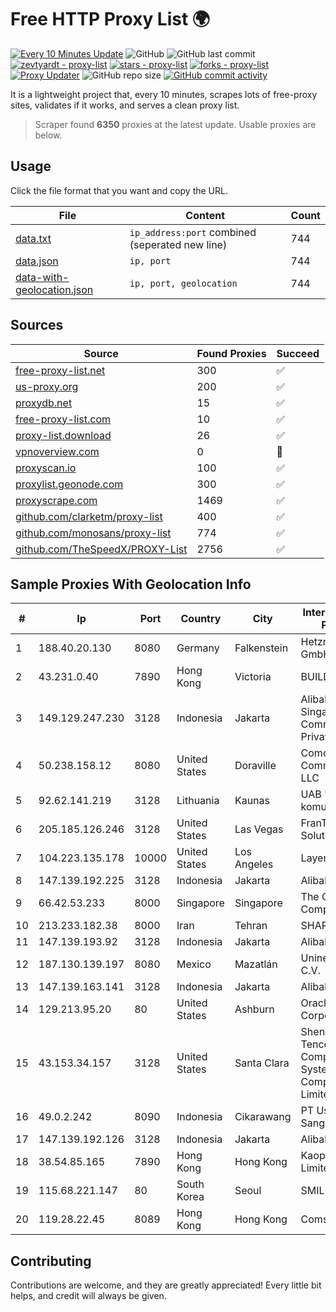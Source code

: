 
# Free HTTP Proxy List 🌍

[![Every 10 Minutes Update](https://github.com/mertguvencli/http-proxy-list/actions/workflows/main.yml/badge.svg?branch=main)](https://github.com/mertguvencli/http-proxy-list/actions/workflows/main.yml)
![GitHub](https://img.shields.io/github/license/mertguvencli/http-proxy-list)
![GitHub last commit](https://img.shields.io/github/last-commit/mertguvencli/http-proxy-list)
[![zevtyardt - proxy-list](https://img.shields.io/static/v1?label=zevtyardt&message=proxy-list&color=blue&logo=github)](https://github.com/zevtyardt/proxy-list "Go to GitHub repo")
[![stars - proxy-list](https://img.shields.io/github/stars/zevtyardt/proxy-list?style=social)](https://github.com/zevtyardt/proxy-list)
[![forks - proxy-list](https://img.shields.io/github/forks/zevtyardt/proxy-list?style=social)](https://github.com/zevtyardt/proxy-list)
[![Proxy Updater](https://github.com/zevtyardt/proxy-list/workflows/Proxy%20Updater/badge.svg)](https://github.com/zevtyardt/proxy-list/actions?query=workflow:"Proxy+Updater")
![GitHub repo size](https://img.shields.io/github/repo-size/zevtyardt/proxy-list)
[![GitHub commit activity](https://img.shields.io/github/commit-activity/m/zevtyardt/proxy-list?logo=commits)](https://github.com/zevtyardt/proxy-list/commits/main)

It is a lightweight project that, every 10 minutes, scrapes lots of free-proxy sites, validates if it works, and serves a clean proxy list.

> Scraper found **6350** proxies at the latest update. Usable proxies are below.

## Usage

Click the file format that you want and copy the URL.

|File|Content|Count|
|----|-------|-----|
|[data.txt](https://raw.githubusercontent.com/mertguvencli/http-proxy-list/main/proxy-list/data.txt)|`ip_address:port` combined (seperated new line)|744|
|[data.json](https://raw.githubusercontent.com/mertguvencli/http-proxy-list/main/proxy-list/data.json)|`ip, port`|744|
|[data-with-geolocation.json](https://raw.githubusercontent.com/mertguvencli/http-proxy-list/main/proxy-list/data-with-geolocation.json)|`ip, port, geolocation`|744|

## Sources

|Source|Found Proxies|Succeed|
|------|-------------|-------|
|[free-proxy-list.net](https://free-proxy-list.net)|300|✅|
|[us-proxy.org](https://www.us-proxy.org)|200|✅|
|[proxydb.net](http://proxydb.net)|15|✅|
|[free-proxy-list.com](https://free-proxy-list.com/?page=&port=&type%5B%5D=http&type%5B%5D=https&up_time=0&search=Search)|10|✅|
|[proxy-list.download](https://www.proxy-list.download/HTTP)|26|✅|
|[vpnoverview.com](https://vpnoverview.com/privacy/anonymous-browsing/free-proxy-servers)|0|🚫|
|[proxyscan.io](https://www.proxyscan.io)|100|✅|
|[proxylist.geonode.com](https://proxylist.geonode.com/api/proxy-list?limit=300&page=1&sort_by=lastChecked&sort_type=desc&protocols=http,https)|300|✅|
|[proxyscrape.com](https://api.proxyscrape.com/v2/?request=displayproxies&protocol=http&timeout=10000&country=all&ssl=all&anonymity=all)|1469|✅|
|[github.com/clarketm/proxy-list](https://raw.githubusercontent.com/clarketm/proxy-list/master/proxy-list-raw.txt)|400|✅|
|[github.com/monosans/proxy-list](https://raw.githubusercontent.com/monosans/proxy-list/main/proxies/http.txt)|774|✅|
|[github.com/TheSpeedX/PROXY-List](https://raw.githubusercontent.com/TheSpeedX/PROXY-List/master/http.txt)|2756|✅|


## Sample Proxies With Geolocation Info

|#|Ip|Port|Country|City|Internet Service Provider|
|-|--|----|-------|----|-------------------------|
|1|188.40.20.130|8080|Germany|Falkenstein|Hetzner Online GmbH|
|2|43.231.0.40|7890|Hong Kong|Victoria|BUILDCLOUD|
|3|149.129.247.230|3128|Indonesia|Jakarta|Alibaba.com Singapore E-Commerce Private Limited|
|4|50.238.158.12|8080|United States|Doraville|Comcast Cable Communications, LLC|
|5|92.62.141.219|3128|Lithuania|Kaunas|UAB "Baltnetos komunikacijos"|
|6|205.185.126.246|3128|United States|Las Vegas|FranTech Solutions|
|7|104.223.135.178|10000|United States|Los Angeles|LayerHost|
|8|147.139.192.225|3128|Indonesia|Jakarta|Alibaba.com LLC|
|9|66.42.53.233|8000|Singapore|Singapore|The Constant Company|
|10|213.233.182.38|8000|Iran|Tehran|SHARIF-EDU|
|11|147.139.193.92|3128|Indonesia|Jakarta|Alibaba.com LLC|
|12|187.130.139.197|8080|Mexico|Mazatlán|Uninet S.A. de C.V.|
|13|147.139.163.141|3128|Indonesia|Jakarta|Alibaba.com LLC|
|14|129.213.95.20|80|United States|Ashburn|Oracle Corporation|
|15|43.153.34.157|3128|United States|Santa Clara|Shenzhen Tencent Computer Systems Company Limited|
|16|49.0.2.242|8090|Indonesia|Cikarawang|PT Usaha Adi Sanggoro|
|17|147.139.192.126|3128|Indonesia|Jakarta|Alibaba.com LLC|
|18|38.54.85.165|7890|Hong Kong|Hong Kong|Kaopu Cloud HK Limited|
|19|115.68.221.147|80|South Korea|Seoul|SMILESERV|
|20|119.28.22.45|8089|Hong Kong|Hong Kong|ComsenzNet|



## Contributing

Contributions are welcome, and they are greatly appreciated! Every
little bit helps, and credit will always be given.

